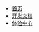 - [首页](/)
- [开发文档](README)
- [体验中心](http://exp.heemoney.com/index.php?s=home/index/heemoney_experience)
